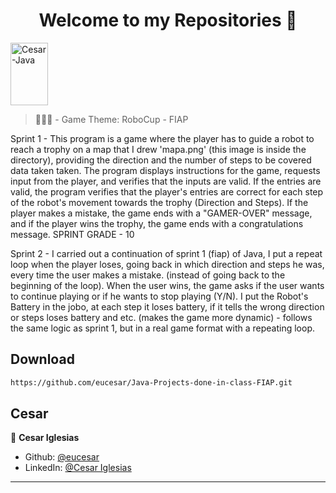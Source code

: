 <h1 align="center">Welcome to my Repositories 🤝</h1>
<p>
   <img align="center" alt="Cesar-Java" height="100" width="60" src="https://cdn.jsdelivr.net/gh/devicons/devicon/icons/java/java-original.svg">
</p>

> 🌱👨‍💻 - Game Theme: RoboCup - FIAP

Sprint 1 - This program is a game where the player has to guide a robot to reach a trophy on a map that I drew 'mapa.png' (this image is inside the directory), providing the direction and the number of steps to be covered data taken taken. The program displays instructions for the game, requests input from the player, and verifies that the inputs are valid. If the entries are valid, the program verifies that the player's entries are correct for each step of the robot's movement towards the trophy (Direction and Steps). If the player makes a mistake, the game ends with a "GAMER-OVER" message, and if the player wins the trophy, the game ends with a congratulations message. SPRINT GRADE - 10

Sprint 2 - I carried out a continuation of sprint 1 (fiap) of Java, I put a repeat loop when the player loses, going back in which direction and steps he was, every time the user makes a mistake. (instead of going back to the beginning of the loop). When the user wins, the game asks if the user wants to continue playing or if he wants to stop playing (Y/N). I put the Robot's Battery in the jobo, at each step it loses battery, if it tells the wrong direction or steps loses battery and etc. (makes the game more dynamic) - follows the same logic as sprint 1, but in a real game format with a repeating loop.

## Download

```sh
https://github.com/eucesar/Java-Projects-done-in-class-FIAP.git
```

## Cesar

👤 **Cesar Iglesias**

* Github: [@eucesar](https://github.com/eucesar)
* LinkedIn: [@Cesar Iglesias](https://www.linkedin.com/in/cesar-iglesias-tecnologia/)

***
